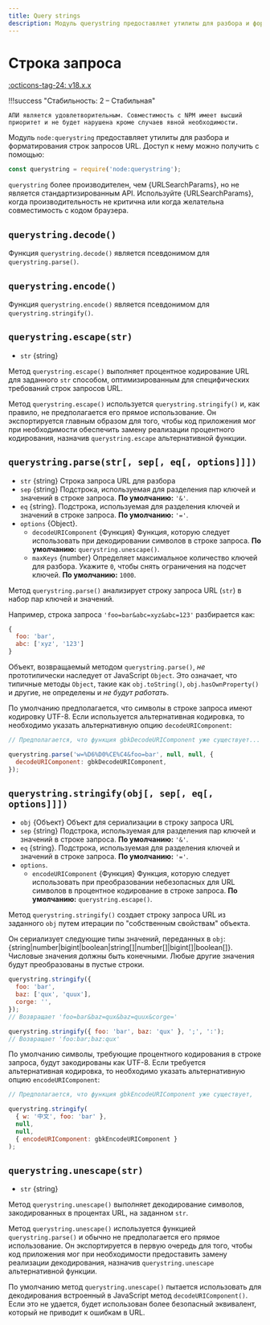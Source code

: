 ```yaml
---
title: Query strings
description: Модуль querystring предоставляет утилиты для разбора и форматирования строк запросов URL
---
```


# Строка запроса

[:octicons-tag-24: v18.x.x](https://nodejs.org/docs/latest-v18.x/api/querystring.html)

!!!success "Стабильность: 2 – Стабильная"

    АПИ является удовлетворительным. Совместимость с NPM имеет высший приоритет и не будет нарушена кроме случаев явной необходимости.

Модуль `node:querystring` предоставляет утилиты для разбора и форматирования строк запросов URL. Доступ к нему можно получить с помощью:

```js
const querystring = require('node:querystring');
```

`querystring` более производителен, чем {URLSearchParams}, но не является стандартизированным API. Используйте {URLSearchParams}, когда производительность не критична или когда желательна совместимость с кодом браузера.

## `querystring.decode()`

Функция `querystring.decode()` является псевдонимом для `querystring.parse()`.

## `querystring.encode()`

Функция `querystring.encode()` является псевдонимом для `querystring.stringify()`.

## `querystring.escape(str)`

- `str` {string}

Метод `querystring.escape()` выполняет процентное кодирование URL для заданного `str` способом, оптимизированным для специфических требований строк запросов URL.

Метод `querystring.escape()` используется `querystring.stringify()` и, как правило, не предполагается его прямое использование. Он экспортируется главным образом для того, чтобы код приложения мог при необходимости обеспечить замену реализации процентного кодирования, назначив `querystring.escape` альтернативной функции.

## `querystring.parse(str[, sep[, eq[, options]]])`

- `str` {string} Строка запроса URL для разбора
- `sep` {string} Подстрока, используемая для разделения пар ключей и значений в строке запроса. **По умолчанию:** `'&'`.
- `eq` {string}. Подстрока, используемая для разделения ключей и значений в строке запроса. **По умолчанию:** `'='`.
- `options` {Object}.
  - `decodeURIComponent` {Функция} Функция, которую следует использовать при декодировании символов в строке запроса. **По умолчанию:** `querystring.unescape()`.
  - `maxKeys` {number} Определяет максимальное количество ключей для разбора. Укажите `0`, чтобы снять ограничения на подсчет ключей. **По умолчанию:** `1000`.

Метод `querystring.parse()` анализирует строку запроса URL (`str`) в набор пар ключей и значений.

Например, строка запроса `'foo=bar&abc=xyz&abc=123'` разбирается как:

```js
{
  foo: 'bar',
  abc: ['xyz', '123']
}
```

Объект, возвращаемый методом `querystring.parse()`, _не_ прототипически наследует от JavaScript `Object`. Это означает, что типичные методы `Object`, такие как `obj.toString()`, `obj.hasOwnProperty()` и другие, не определены и _не будут работать_.

По умолчанию предполагается, что символы в строке запроса имеют кодировку UTF-8. Если используется альтернативная кодировка, то необходимо указать альтернативную опцию `decodeURIComponent`:

```js
// Предполагается, что функция gbkDecodeURIComponent уже существует...

querystring.parse('w=%D6%D0%CE%C4&foo=bar', null, null, {
  decodeURIComponent: gbkDecodeURIComponent,
});
```

## `querystring.stringify(obj[, sep[, eq[, options]]])`

- `obj` {Объект} Объект для сериализации в строку запроса URL
- `sep` {string} Подстрока, используемая для разделения пар ключей и значений в строке запроса. **По умолчанию:** `'&'`.
- `eq` {string}. Подстрока, используемая для разделения ключей и значений в строке запроса. **По умолчанию:** `'='`.
- `options`.
  - `encodeURIComponent` {Функция} Функция, которую следует использовать при преобразовании небезопасных для URL символов в процентное кодирование в строке запроса. **По умолчанию:** `querystring.escape()`.

Метод `querystring.stringify()` создает строку запроса URL из заданного `obj` путем итерации по "собственным свойствам" объекта.

Он сериализует следующие типы значений, переданных в `obj`: {string|number|bigint|boolean|string\[\]|number\[\]|bigint\[\]|boolean\[\]}. Числовые значения должны быть конечными. Любые другие значения будут преобразованы в пустые строки.

```js
querystring.stringify({
  foo: 'bar',
  baz: ['qux', 'quux'],
  corge: '',
});
// Возвращает 'foo=bar&baz=qux&baz=quux&corge='

querystring.stringify({ foo: 'bar', baz: 'qux' }, ';', ':');
// Возвращает 'foo:bar;baz:qux'
```

По умолчанию символы, требующие процентного кодирования в строке запроса, будут закодированы как UTF-8. Если требуется альтернативная кодировка, то необходимо указать альтернативную опцию `encodeURIComponent`:

```js
// Предполагается, что функция gbkEncodeURIComponent уже существует,

querystring.stringify(
  { w: '中文', foo: 'bar' },
  null,
  null,
  { encodeURIComponent: gbkEncodeURIComponent }
);
```

## `querystring.unescape(str)`

- `str` {string}

Метод `querystring.unescape()` выполняет декодирование символов, закодированных в процентах URL, на заданном `str`.

Метод `querystring.unescape()` используется функцией `querystring.parse()` и обычно не предполагается его прямое использование. Он экспортируется в первую очередь для того, чтобы код приложения мог при необходимости предоставить замену реализации декодирования, назначив `querystring.unescape` альтернативной функции.

По умолчанию метод `querystring.unescape()` пытается использовать для декодирования встроенный в JavaScript метод `decodeURIComponent()`. Если это не удается, будет использован более безопасный эквивалент, который не приводит к ошибкам в URL.
